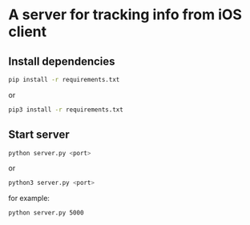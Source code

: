 # A server for tracking info from iOS client

## Install dependencies 

```bash
pip install -r requirements.txt
```
or
```bash
pip3 install -r requirements.txt
```

## Start server

```bash
python server.py <port>
```
or

```bash
python3 server.py <port>
```

for example:
```bash
python server.py 5000
```
